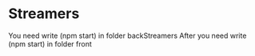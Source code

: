 # Streamers

You need write (npm start) in folder backStreamers
After you need write (npm start) in folder front
